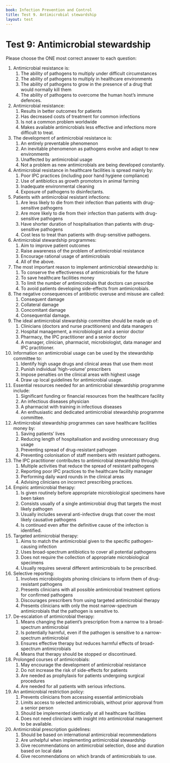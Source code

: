 ```yaml
---
book: Infection Prevention and Control
title: Test 9. Antimicrobial stewardship
layout: test
---
```


# Test 9: Antimicrobial stewardship 

Please choose the ONE most correct answer to each question:

1.	Antimicrobial resistance is:
	1.	The ability of pathogens to multiply under difficult circumstances
	1.	The ability of pathogens to multiply in healthcare environments
	1.	The ability of pathogens to grow in the presence of a drug that would normally kill them
	1.	The ability of pathogens to overcome the human host’s immune defences.
2.	Antimicrobial resistance: 
	1.	Results in better outcomes for patients
	1.	Has decreased costs of treatment for common infections
	1.	Is not a common problem worldwide 
	1.	Makes available antimicrobials less effective and infections more difficult to treat. 
3.	The development of antimicrobial resistance is:
	1.	An entirely preventable phenomenon
	1.	An inevitable phenomenon as pathogens evolve and adapt to new environments
	1.	Unaffected by antimicrobial usage
	1.	Not a problem as new antimicrobials are being developed constantly. 
4.	Antimicrobial resistance in healthcare facilities is spread mainly by: 
	1.	Poor IPC practices (including poor hand hygiene compliance)
	1.	Use of antibiotics as growth promotors in animal farming
	1.	Inadequate environmental cleaning
	1.	Exposure of pathogens to disinfectants.
5.	Patients with antimicrobial resistant infections:
	1.	Are less likely to die from their infection than patients with drug-sensitive pathogens
	1.	Are more likely to die from their infection than patients with drug-sensitive pathogens
	1.	Have shorter duration of hospitalisation than patients with drug-sensitive pathogens 
	1.	Cost less to treat than patients with drug-sensitive pathogens.
6.	Antimicrobial stewardship programmes:
	1.	Aim to improve patient outcomes
	1.	Raise awareness of the problem of antimicrobial resistance
	1.	Encourage rational usage of antimicrobials
	1.	All of the above. 
7.	The most important reason to implement antimicrobial stewardship is: 
	1.	To conserve the effectiveness of antimicrobials for the future
	1.	To save healthcare facilities money
	1.	To limit the number of antimicrobials that doctors can prescribe
	1.	To avoid patients developing side-effects from antimicrobials.
8.	The negative consequences of antibiotic overuse and misuse are called: 
	1.	Consequent damage
	1.	Collateral damage
	1.	Concomitant damage
	1.	Consequential damage.
9.	The ideal antimicrobial stewardship committee should be made up of: 
	1.	Clinicians (doctors and nurse practitioners) and data managers
	1.	Hospital management, a microbiologist and a senior doctor
	1.	Pharmacy, the IPC practitioner and a senior doctor
	1.	A manager, clinician, pharmacist, microbiologist, data manager and IPC practitioner. 
10.	Information on antimicrobial usage can be used by the stewardship committee to:
	1.	Identify high usage drugs and clinical areas that use them most
	1.	Punish individual ‘high-volume’ prescribers  
	1.	Impose penalties on the clinical areas with highest usage
	1.	Draw up local guidelines for antimicrobial usage.
11.	Essential resources needed for an antimicrobial stewardship programme include:
	1.	Significant funding or financial resources from the healthcare facility
	1.	An infectious diseases physician
	1.	A pharmacist with training in infectious diseases
	1.	An enthusiastic and dedicated antimicrobial stewardship programme committee. 
12.	Antimicrobial stewardship programmes can save healthcare facilities money by: 
	1.	Saving patients’ lives 
	1.	Reducing length of hospitalisation and avoiding unnecessary drug usage
	1.	Preventing spread of drug-resistant pathogen
	1.	Preventing colonisation of staff members with resistant pathogens.
13.	The IPC practitioner contributes to antimicrobial stewardship through: 
	1.	Multiple activities that reduce the spread of resistant pathogens
	1.	Reporting poor IPC practices to the healthcare facility manager 
	1.	Performing daily ward rounds in the clinical areas  
	1.	Advising clinicians on incorrect prescribing practices.
14.	Empiric antimicrobial therapy: 
	1.	Is given routinely before appropriate microbiological specimens have been taken
	1.	Consists usually of a single antimicrobial drug that targets the most likely pathogen
	1.	Usually includes several anti-infective drugs that cover  the most likely causative pathogens
	1.	Is continued even after the definitive cause of the infection is identified. 
15.	Targeted antimicrobial therapy:
	1.	Aims to match the antimicrobial given to the specific pathogen-causing infection
	1.	Uses broad-spectrum antibiotics to cover all potential pathogens 
	1.	Does not require the collection of appropriate microbiological specimens
	1.	Usually requires several different antimicrobials to be prescribed.
16.	Selective reporting: 
	1.	Involves microbiologists phoning clinicians to inform them of drug-resistant pathogens 
	1.	Presents clinicians with all possible antimicrobial treatment options for confirmed pathogens
	1.	Discourages prescribers from using targeted antimicrobial therapy
	1.	Presents clinicians with only the most narrow-spectrum antimicrobials that the pathogen is sensitive to. 
17.	De-escalation of antimicrobial therapy:
	1.	Means changing the patient’s prescription from a narrow to a broad-spectrum antimicrobial
	1.	Is potentially harmful, even if the pathogen is sensitive to a narrow-spectrum antimicrobial 
	1.	Ensures effective therapy but reduces harmful effects of broad-spectrum antimicrobials  
	1.	Means that therapy should be stopped or discontinued.  
18.	Prolonged courses of antimicrobials: 
	1.	May encourage the development of antimicrobial resistance
	1.	Do not increase the risk of side-effects for patients
	1.	Are needed as prophylaxis for patients undergoing surgical procedures 
	1.	Are needed for all patients with serious infections.
19.	An antimicrobial restriction policy:
	1.	Prevents clinicians from accessing essential antimicrobials
	1.	Limits access to selected antimicrobials, without prior approval from a senior person 
	1.	Should be implemented identically at all healthcare facilities 
	1.	Does not need clinicians with insight into antimicrobial management to be available.
20.	Antimicrobial prescription guidelines: 
	1.	Should be based on international antimicrobial recommendations 
	1.	Are unhelpful when implementing antimicrobial stewardship
	1.	Give recommendations on antimicrobial selection, dose and duration based on local data 
	1.	Give recommendations on which brands of antimicrobials to use. 